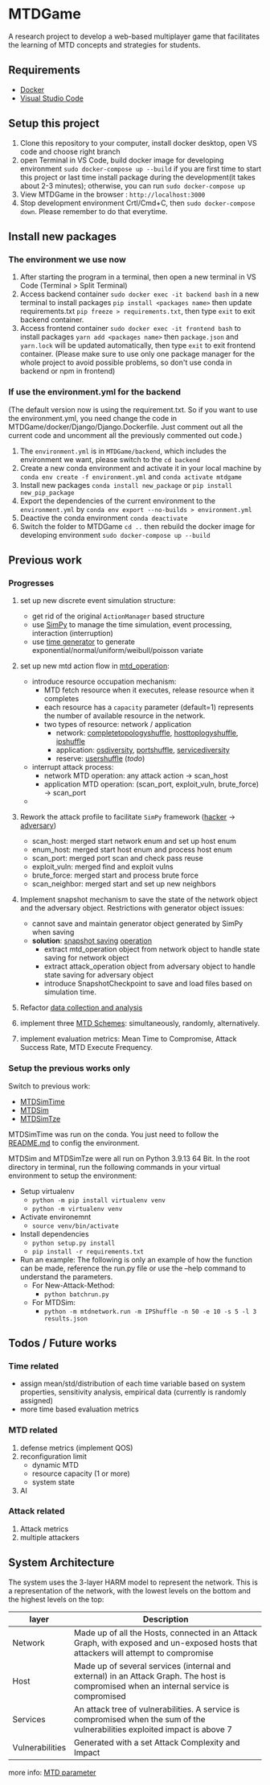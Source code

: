 # MTDGame

A research project to develop a web-based multiplayer game that facilitates the learning of MTD concepts and strategies for students. 

## Requirements

- [Docker](https://www.docker.com/)
- [Visual Studio Code](https://code.visualstudio.com/)

## Setup this project

1. Clone this repository to your computer, install docker desktop, open VS code and choose right branch
2. open Terminal in VS Code, build docker image for developing environment `sudo docker-compose up --build` if you are first time to start this project or last time install package during the development(it takes about 2-3 minutes); otherwise, you can run `sudo docker-compose up`
3. View MTDGame in the browser : `http://localhost:3000`
4. Stop development environment Crtl/Cmd+C, then `sudo docker-compose down`. Please remember to do that everytime.

## Install new packages

### The environment we use now

1. After starting the program in a terminal, then open a new terminal in VS Code (Terminal > Split Terminal)
2. Access backend container `sudo docker exec -it backend bash` in a new terminal to install packages `pip install <packages name>` then update requirements.txt `pip freeze > requirements.txt`, then type `exit` to exit backend container.
3. Access frontend container `sudo docker exec -it frontend bash` to install packages `yarn add <packages name>` then `package.json` and  `yarn.lock` will be updated automatically, then type `exit` to exit frontend container. 
(Please make sure to use only one package manager for the whole project to avoid possible problems, so don't use conda in backend or npm in frontend)

### If use the **environment.yml** for the backend
(The default version now is using the requirement.txt. So if you want to use the environment.yml, you need change the code in MTDGame/docker/Django/Django.Dockerfile. Just comment out all the current code and uncomment all the previously commented out code.)
1.  The `environment.yml` is in `MTDGame/backend`, which includes the environment we want, please switch to the `cd backend`
2.  Create a new conda environment and activate it in your local machine by `conda env create -f environment.yml` and `conda activate mtdgame`
3.  Install new packages `conda install new_package` or `pip install new_pip_package`
4.  Export the dependencies of the current environment to the `environment.yml` by `conda env export --no-builds > environment.yml`
5.  Deactive the conda environment `conda deactivate`
6.  Switch the folder to MTDGame `cd ..` then rebuild the docker image for developing environment `sudo docker-compose up --build`


## Previous work
### Progresses

1. set up new discrete event simulation structure:
    - get rid of the original `ActionManager` based structure
    - use [SimPy](https://simpy.readthedocs.io/en/latest/index.html) to manage the time simulation, event processing, interaction (interruption)
    - use [time generator](https://github.com/MoeBuTa/MTDSimTime/blob/main/mtdnetwork/component/time_generator.py) to generate exponential/normal/uniform/weibull/poisson variate

2. set up new mtd action flow in [mtd_operation](https://github.com/MoeBuTa/MTDSimTime/blob/main/mtdnetwork/operation/mtd_operation.py):
    - introduce resource occupation mechanism:
        - MTD fetch resource when it executes, release resource when it completes
        - each resource has a `capacity` parameter (default=1) represents the number of available resource in the network.
        - two types of resource: network / application
            - network: [completetopologyshuffle](https://github.com/MoeBuTa/MTDSimTime/blob/main/mtdnetwork/mtd/completetopologyshuffle.py), [hosttoplogyshuffle](https://github.com/MoeBuTa/MTDSimTime/blob/main/mtdnetwork/mtd/hosttopologyshuffle.py), [ipshuffle](https://github.com/MoeBuTa/MTDSimTime/blob/main/mtdnetwork/mtd/ipshuffle.py)
            - application: [osdiversity](https://github.com/MoeBuTa/MTDSimTime/blob/main/mtdnetwork/mtd/osdiversity.py), [portshuffle](https://github.com/MoeBuTa/MTDSimTime/blob/main/mtdnetwork/mtd/portshuffle.py), [servicediversity](https://github.com/MoeBuTa/MTDSimTime/blob/main/mtdnetwork/mtd/servicediversity.py)
            - reserve: [usershuffle](https://github.com/MoeBuTa/MTDSimTime/blob/main/mtdnetwork/mtd/usershuffle.py) (_todo_)
    - interrupt attack process:
        - network MTD operation: any attack action -> scan_host
        - application MTD operation: (scan_port, exploit_vuln, brute_force) -> scan_port
    -

3. Rework the attack profile to facilitate `SimPy` framework ([hacker](https://github.com/MoeBuTa/MTDSimTime/blob/New-Attack-Method/mtdnetwork/hacker.py) -> [adversary](https://github.com/MoeBuTa/MTDSimTime/blob/main/mtdnetwork/component/adversary.py))
    - scan_host: merged start network enum and set up host enum
    - enum_host: merged start host enum and process host enum
    - scan_port: merged port scan and check pass reuse 
    - exploit_vuln: merged find and exploit vulns
    - brute_force: merged start and process brute force
    - scan_neighbor: merged start and set up new neighbors
    

4. Implement snapshot mechanism to save the state of the network object and the adversary object. Restrictions with generator object issues:
    - cannot save and maintain generator object generated by SimPy when saving
    - **solution**: [snapshot saving](https://github.com/MoeBuTa/MTDSimTime/tree/main/mtdnetwork/snapshot) [operation](https://github.com/MoeBuTa/MTDSimTime/tree/main/mtdnetwork/operation)
      - extract mtd_operation object from network object to handle state saving for network object
      - extract attack_operation object from adversary object to handle state saving for adversary object
      - introduce SnapshotCheckpoint to save and load files based on simulation time.

5. Refactor [data collection and analysis](https://github.com/MoeBuTa/MTDSimTime/tree/main/mtdnetwork/statistic)

6. implement three [MTD Schemes](https://github.com/MoeBuTa/MTDSimTime/tree/main/mtdnetwork/component/mtd_scheme): simultaneously, randomly, alternatively.

7. implement evaluation metrics: Mean Time to Compromise, Attack Success Rate, MTD Execute Frequency.

### Setup the previous works only
Switch to previous work:
- [MTDSimTime](https://github.com/MoeBuTa/MTDSimTime)
- [MTDSim](https://github.com/Ccamm/MTDSim)
- [MTDSimTze](https://github.com/tzewenlee99/MTDSimTze)

MTDSimTime was run on the conda. You just need to follow the [README.md](https://github.com/MoeBuTa/MTDSimTime/blob/main/README.md) to config the environment.

MTDSim and MTDSimTze were all run on Python 3.9.13 64 Bit. In the root directory in terminal, run the following commands in your virtual environment to setup the environment:
- Setup virtualenv
   - `python -m pip install virtualenv venv`
   - `python -m virtualenv venv`
- Activate environemnt
   - `source venv/bin/activate`
- Install dependencies
   - `python setup.py install`
   - `pip install -r requirements.txt`
- Run an example: The following is only an example of how the function can be made, reference the run.py file or use the –help command to understand the parameters.
   - For New-Attack-Method: 
     - `python batchrun.py`
   - For MTDSim: 
     - `python -m mtdnetwork.run -m IPShuffle -n 50 -e 10 -s 5 -l 3 results.json`



## Todos / Future works
### Time related
 - assign mean/std/distribution of each time variable based on system properties, sensitivity analysis, empirical data (currently is randomly assigned)
 - more time based evaluation metrics

### MTD related
1. defense metrics (implement QOS)
2. reconfiguration limit
   - dynamic MTD
   - resource capacity (1 or more)
   - system state
3. AI


### Attack related
1. Attack metrics
2. multiple attackers



## System Architecture
The system uses the 3-layer HARM model to represent the network. This is a representation of the network, with the lowest levels on the bottom and the highest levels on the top:

| layer           | Description                                                                                                                              |
|-----------------|------------------------------------------------------------------------------------------------------------------------------------------|
| Network         | Made up of all the Hosts, connected in an Attack Graph, with exposed and un-exposed hosts that attackers will attempt to compromise      |
| Host            | Made up of several services (internal and external) in an Attack Graph.  The host is compromised when an internal service is compromised |
| Services        | An attack tree of vulnerabilities. A service is compromised when  the sum of the vulnerabilities exploited impact is above 7             |
| Vulnerabilities | Generated with a set Attack Complexity and Impact                                                                                        |

more info: [MTD parameter](https://github.com/MoeBuTa/MTDSimTime/blob/main/docs/MTD%20Parameters.pdf)





